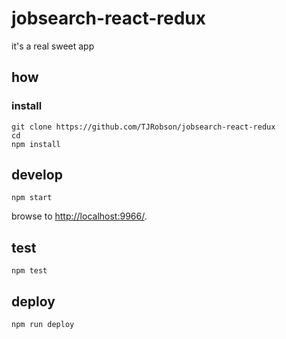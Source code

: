 
# jobsearch-react-redux

it's a real sweet app

## how

### install

```
git clone https://github.com/TJRobson/jobsearch-react-redux
cd 
npm install
```

## develop

```
npm start
```

browse to <http://localhost:9966/>.

## test

```
npm test
```

## deploy

```
npm run deploy
```
